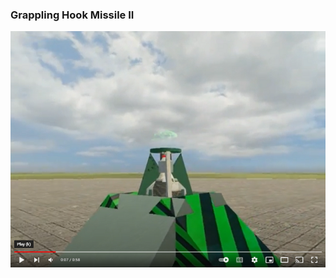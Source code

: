 ### Grappling Hook Missile II

[![Watch the video](https://github.com/TimIsabella/Gmod-GrapplingHookMissileII/blob/main/GHM2.png)](https://www.youtube.com/watch?v=TLGAMafd4WQ)
